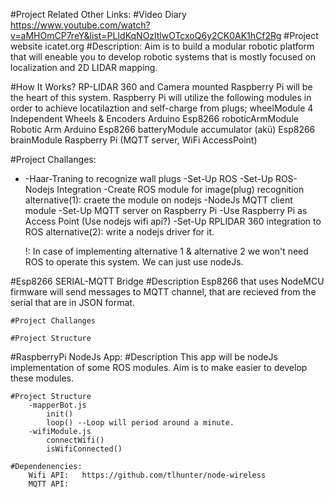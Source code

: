 #Project Related Other Links:
	#Video Diary
		https://www.youtube.com/watch?v=aMHOmCP7reY&list=PLIdKqNOzltlwOTcxoQ6y2CK0AK1hCf2Rg
	#Project website
		icatet.org
#Description:
	Aim is to build a modular robotic platform that will eneable you to develop robotic systems that is mostly focused on
		localization and 2D LIDAR mapping.

#How It Works?
	RP-LIDAR 360 and Camera mounted Raspberry Pi will be the heart of this system. Raspberry Pi will utilize the following modules in order
		to achieve locatilaztion and self-charge from plugs;
			wheelModule
				4 Independent Wheels & Encoders
				Arduino
				Esp8266
			roboticArmModule
				Robotic Arm
				Arduino
				Esp8266
			batteryModule
				accumulator (akü)
				Esp8266
			brainModule
				Raspberry Pi (MQTT server, WiFi AccessPoint)
				
#Project Challanges:
+	-Haar-Traning to recognize wall plugs
	-Set-Up ROS
		-Set-Up ROS-Nodejs Integration
		-Create ROS module for image(plug) recognition
			alternative(1): craete the module on nodejs 
	-NodeJs MQTT client module
	-Set-Up MQTT server on Raspberry Pi
	-Use Raspberry Pi as Access Point (Use nodejs wifi api?)
	-Set-Up RPLIDAR 360 integration to ROS
		alternative(2): write a nodejs driver for it.
	
	!: In case of implementing alternative 1 & alternative 2 we won't need ROS to operate this system. We can
		just use nodeJs.

#Esp8266 SERIAL-MQTT Bridge
	#Description
		Esp8266 that uses NodeMCU firmware will send messages to MQTT channel, that are recieved from the serial that are in JSON format.
	
	#Project Challanges
		
	#Project Structure

#RaspberryPi NodeJs App:
	#Description
		This app will be nodeJs implementation of some ROS modules. Aim is to make easier to develop these modules.

	#Project Structure
		-mapperBot.js
			init()
			loop() --Loop will period around a minute.
		-wifiModule.js
			connectWifi()
			isWifiConnected()

	#Dependenencies:
		Wifi API:	https://github.com/tlhunter/node-wireless
		MQTT API: 
